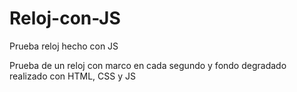 # Reloj-con-JS
Prueba reloj hecho con JS

Prueba de un reloj con marco en cada segundo y fondo degradado realizado con HTML, CSS y JS
